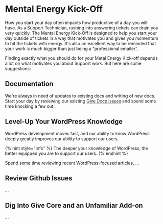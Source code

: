 # Mental Energy Kick-Off
How you start your day often impacts how productive of a day you will have. As a Support Technician, rushing into answering tickets can drain you very quickly. The Mental Energy Kick-Off is designed to help you start your day outside of tickets in a way that motivates you and gives you momentum to hit the tickets with energy. It's also an excellent way to be reminded that your work is much bigger than just being a "professional emailer". 

Finding exactly what you should do for your Metal Energy Kick-off depends a lot on what motivates you about Support work. But here are some suggestions:

## Documentation
We're always in need of updates to existing docs and writing of new docs. Start your day by reviewing our existing [Give Docs issues](https://github.com/WordImpress/Give-Docs/issues) and spend some time knocking a few out.

## Level-Up Your WordPress Knowledge
WordPress development moves fast, and our ability to know WordPress deeply greatly improves our ability to support our users. 

{% hint style="info" %} The deeper your knowledge of WordPress, the better equipped you are to support our users. {% endhint %}

Spend some time reviewing recent WordPress-focused articles, ...

## Review Github Issues
...

## Dig Into Give Core and an Unfamiliar Add-on
...
